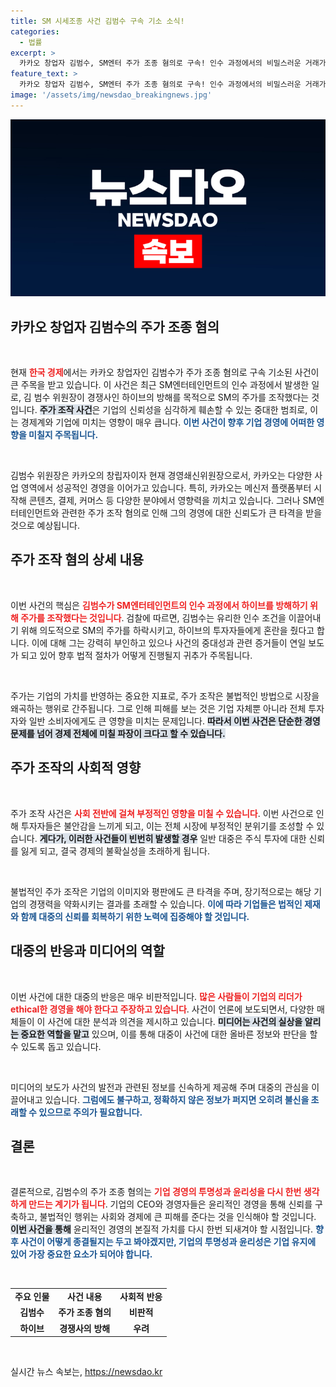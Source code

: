 ```yaml
---
title: SM 시세조종 사건 김범수 구속 기소 소식!
categories:
  - 법률
excerpt: >
  카카오 창업자 김범수, SM엔터 주가 조종 혐의로 구속! 인수 과정에서의 비밀스러운 거래가 드러났다. 자세한 내용은 여기서 확인하세요!
feature_text: >
  카카오 창업자 김범수, SM엔터 주가 조종 혐의로 구속! 인수 과정에서의 비밀스러운 거래가 드러났다. 자세한 내용은 여기서 확인하세요!
image: '/assets/img/newsdao_breakingnews.jpg'
---
```


<p><img src="/assets/img/newsdao_breakingnews.jpg" alt="pcversion 속보" /></p>

<h2 data-ke-size="size26">카카오 창업자 김범수의 주가 조종 혐의</h2>

<p data-ke-size="size16">&nbsp;</p>

<p>현재 <b><span style="color: #ee2323;">한국 경제</span></b>에서는 카카오 창업자인 김범수가 주가 조종 혐의로 구속 기소된 사건이 큰 주목을 받고 있습니다. 이 사건은 최근 SM엔터테인먼트의 인수 과정에서 발생한 일로, 김 범수 위원장이 경쟁사인 하이브의 방해를 목적으로 SM의 주가를 조작했다는 것입니다. <b><span style="background-color: #21538527;">주가 조작 사건</span></b>은 기업의 신뢰성을 심각하게 훼손할 수 있는 중대한 범죄로, 이는 경제계와 기업에 미치는 영향이 매우 큽니다. <b><span style="color: #1a5490;">이번 사건이 향후 기업 경영에 어떠한 영향을 미칠지 주목됩니다.</span></b></p>

<p data-ke-size="size16">&nbsp;</p>

<p>김범수 위원장은 카카오의 창립자이자 현재 경영쇄신위원장으로서, 카카오는 다양한 사업 영역에서 성공적인 경영을 이어가고 있습니다. 특히, 카카오는 메신저 플랫폼부터 시작해 콘텐츠, 결제, 커머스 등 다양한 분야에서 영향력을 끼치고 있습니다. 그러나 SM엔터테인먼트와 관련한 주가 조작 혐의로 인해 그의 경영에 대한 신뢰도가 큰 타격을 받을 것으로 예상됩니다.</p>

<h2>주가 조작 혐의 상세 내용</h2>

<p data-ke-size="size16">&nbsp;</p>

<p>이번 사건의 핵심은 <b><span style="color: #ee2323;">김범수가 SM엔터테인먼트의 인수 과정에서 하이브를 방해하기 위해 주가를 조작했다는 것입니다</span></b>. 검찰에 따르면, 김범수는 유리한 인수 조건을 이끌어내기 위해 의도적으로 SM의 주가를 하락시키고, 하이브의 투자자들에게 혼란을 줬다고 합니다. 이에 대해 그는 강력히 부인하고 있으나 사건의 중대성과 관련 증거들이 연일 보도가 되고 있어 향후 법적 절차가 어떻게 진행될지 귀추가 주목됩니다.</p>

<p data-ke-size="size16">&nbsp;</p>

<p>주가는 기업의 가치를 반영하는 중요한 지표로, 주가 조작은 불법적인 방법으로 시장을 왜곡하는 행위로 간주됩니다. 그로 인해 피해를 보는 것은 기업 자체뿐 아니라 전체 투자자와 일반 소비자에게도 큰 영향을 미치는 문제입니다. <b><span style="background-color: #21538527;">따라서 이번 사건은 단순한 경영 문제를 넘어 경제 전체에 미칠 파장이 크다고 할 수 있습니다.</span></b> </p>

<h2>주가 조작의 사회적 영향</h2>

<p data-ke-size="size16">&nbsp;</p>

<p>주가 조작 사건은 <b><span style="color: #ee2323;">사회 전반에 걸쳐 부정적인 영향을 미칠 수 있습니다</span></b>. 이번 사건으로 인해 투자자들은 불안감을 느끼게 되고, 이는 전체 시장에 부정적인 분위기를 조성할 수 있습니다. <b><span style="background-color: #21538527;">게다가, 이러한 사건들이 빈번히 발생할 경우</span></b> 일반 대중은 주식 투자에 대한 신뢰를 잃게 되고, 결국 경제의 불확실성을 초래하게 됩니다.</p>

<p data-ke-size="size16">&nbsp;</p>

<p>불법적인 주가 조작은 기업의 이미지와 평판에도 큰 타격을 주며, 장기적으로는 해당 기업의 경쟁력을 약화시키는 결과를 초래할 수 있습니다. <b><span style="color: #1a5490;">이에 따라 기업들은 법적인 제재와 함께 대중의 신뢰를 회복하기 위한 노력에 집중해야 할 것입니다.</span></b></p>

<h2>대중의 반응과 미디어의 역할</h2>

<p data-ke-size="size16">&nbsp;</p>

<p>이번 사건에 대한 대중의 반응은 매우 비판적입니다. <b><span style="color: #ee2323;">많은 사람들이 기업의 리더가 ethical한 경영을 해야 한다고 주장하고 있습니다</span></b>. 사건이 언론에 보도되면서, 다양한 매체들이 이 사건에 대한 분석과 의견을 제시하고 있습니다. <b><span style="background-color: #21538527;">미디어는 사건의 실상을 알리는 중요한 역할을 맡고</span></b> 있으며, 이를 통해 대중이 사건에 대한 올바른 정보와 판단을 할 수 있도록 돕고 있습니다.</p>

<p data-ke-size="size16">&nbsp;</p>

<p>미디어의 보도가 사건의 발전과 관련된 정보를 신속하게 제공해 주며 대중의 관심을 이끌어내고 있습니다. <b><span style="color: #1a5490;">그럼에도 불구하고, 정확하지 않은 정보가 퍼지면 오히려 불신을 초래할 수 있으므로 주의가 필요합니다.</span></b></p>

<h2>결론</h2>

<p data-ke-size="size16">&nbsp;</p>

<p>결론적으로, 김범수의 주가 조종 혐의는 <b><span style="color: #ee2323;">기업 경영의 투명성과 윤리성을 다시 한번 생각하게 만드는 계기가 됩니다</span></b>. 기업의 CEO와 경영자들은 윤리적인 경영을 통해 신뢰를 구축하고, 불법적인 행위는 사회와 경제에 큰 피해를 준다는 것을 인식해야 할 것입니다. <b><span style="background-color: #21538527;">이번 사건을 통해</span></b> 윤리적인 경영의 본질적 가치를 다시 한번 되새겨야 할 시점입니다. <b><span style="color: #1a5490;">향후 사건이 어떻게 종결될지는 두고 봐야겠지만, 기업의 투명성과 윤리성은 기업 유지에 있어 가장 중요한 요소가 되어야 합니다.</span></b></p>

<p data-ke-size="size16">&nbsp;</p>

<table>
<tr>
<td style="text-align: center; height: 17px;"><b>주요 인물</b></td>
<td style="text-align: center; height: 17px;"><b>사건 내용</b></td>
<td style="text-align: center; height: 17px;"><b>사회적 반응</b></td>
</tr>
<tr>
<td style="text-align: center; height: 17px;"><b>김범수</b></td>
<td style="text-align: center; height: 17px;"><b>주가 조종 혐의</b></td>
<td style="text-align: center; height: 17px;"><b>비판적</b></td>
</tr>
<tr>
<td style="text-align: center; height: 17px;"><b>하이브</b></td>
<td style="text-align: center; height: 17px;"><b>경쟁사의 방해</b></td>
<td style="text-align: center; height: 17px;"><b>우려</b></td>
</tr>
</table>

<p data-ke-size="size16">&nbsp;</p>
실시간 뉴스 속보는, <a href="https://newsdao.kr" rel="dofollow">https://newsdao.kr</a>



